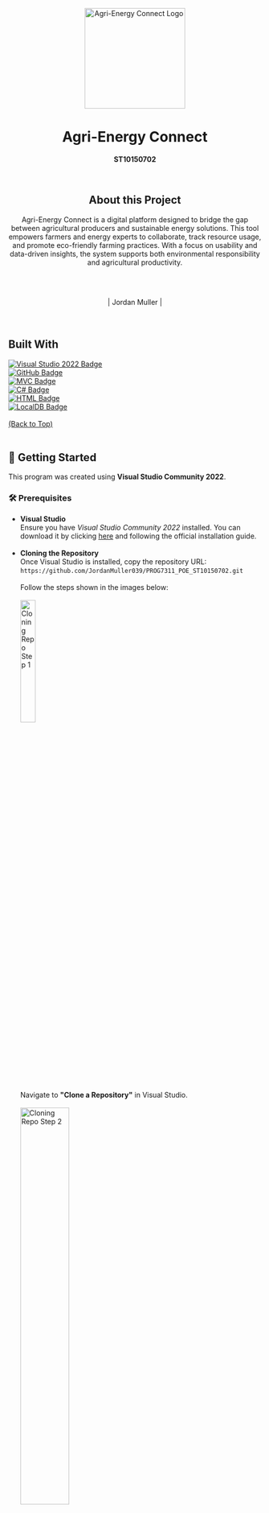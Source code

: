 <p align="center">
  <img src="/README_Files/circleLogo.png" alt="Agri-Energy Connect Logo" width="200"/>
</p>

<h1 align="center">Agri-Energy Connect</h1>
<p align="center"><strong>ST10150702</strong></p>
<br>

<h2 align="center">About this Project</h2>
<p align="center">
Agri-Energy Connect is a digital platform designed to bridge the gap between agricultural producers and sustainable energy solutions. 
This tool empowers farmers and energy experts to collaborate, track resource usage, and promote eco-friendly farming practices. 
With a focus on usability and data-driven insights, the system supports both environmental responsibility and agricultural productivity.
</p>
<br><br>

<p align="center">
| Jordan Muller | <br><br>
 <br>
</p>

<h2>Built With</h2>
<div>
  <a href="https://visualstudio.microsoft.com/vs/" target="_blank">
    <img src="https://img.shields.io/badge/Visual%20Studio%202022-5C2D91?style=for-the-badge&logo=visualstudio&logoColor=white" alt="Visual Studio 2022 Badge">
  </a>
  <br>
  <a href="https://github.com/" target="_blank">
    <img src="https://img.shields.io/badge/GitHub-181717?style=for-the-badge&logo=github&logoColor=white" alt="GitHub Badge">
  </a>
  <br>
  <a href="https://www.techtarget.com/whatis/definition/model-view-controller-MVC" target="_blank">
    <img src="https://img.shields.io/badge/MVC%20Architecture-005571?style=for-the-badge&logo=microsoft&logoColor=white" alt="MVC Badge">
  </a>
  <br>
  <a href="https://dotnet.microsoft.com/en-us/languages/csharp#:~:text=C%23%20is%20a%20modern%2C%20innovative,5%20programming%20languages%20on%20GitHub." target="_blank">
    <img src="https://img.shields.io/badge/C%23-239120?style=for-the-badge&logo=csharp&logoColor=white" alt="C# Badge">
  </a>
  <br>
  <a href="https://en.wikipedia.org/wiki/HTML" target="_blank">
    <img src="https://img.shields.io/badge/HTML5-E34F26?style=for-the-badge&logo=html5&logoColor=white" alt="HTML Badge">
  </a>
  <br>
  <a href="https://learn.microsoft.com/en-us/sql/database-engine/configure-windows/sql-server-express-localdb?view=sql-server-ver16" target="_blank">
    <img src="https://img.shields.io/badge/LocalDB-CC2927?style=for-the-badge&logo=microsoftsqlserver&logoColor=white" alt="LocalDB Badge">
  </a>
  <br><br>
  <a href="#top">(Back to Top)</a>
</div>

<br>
<h2>🚀 Getting Started</h2>

<p>This program was created using <strong>Visual Studio Community 2022</strong>.</p>

<h3>🛠️ Prerequisites</h3>

<ul>
  <li>
    <strong>Visual Studio</strong><br>
    Ensure you have <em>Visual Studio Community 2022</em> installed. You can download it by clicking 
    <a href="https://visualstudio.microsoft.com/vs/" target="_blank">here</a> and following the official installation guide.
  </li>
  <br>
  <li>
    <strong>Cloning the Repository</strong><br>
    Once Visual Studio is installed, copy the repository URL:<br>
    <code>https://github.com/JordanMuller039/PROG7311_POE_ST10150702.git</code>
    <br><br>
    Follow the steps shown in the images below:
    <br><br>
    <img src="README_Files/CloningRepo1.PNG" alt="Cloning Repo Step 1" style="width:25%;"><br>
    Navigate to <strong>"Clone a Repository"</strong> in Visual Studio.
    <br><br>
    <img src="README_Files/CloningRepo2.PNG" alt="Cloning Repo Step 2" style="width:45%;"><br>
    Paste the copied repo URL into the field shown above.
    <br><br>
    <img src="README_Files/CloningRepo3.PNG" alt="Cloning Repo Step 3" style="width:45%;"><br>
    Click <strong>"Clone"</strong> and allow Visual Studio to download the repository.
  </li>
</ul>

<br>
<h2>🚀 How to Run using Command Line</h2>

<p>This project can be executed directly from the command line using the .NET CLI. Follow these steps to build and run the application:</p>

<h3>📋 Prerequisites</h3>
<ul>
  <li><strong>.NET 6.0 SDK</strong> or later installed (<a href="https://dotnet.microsoft.com/download" target="_blank">download here</a>)</li>
  <li>Command line/Terminal access</li>
  <li>Cloned repository (via <code>git clone</code> or downloaded ZIP)</li>
</ul>

<h3>⚙️ Execution Steps</h3>
<ol>
  <li>Navigate to the project root directory (where <code>Program.cs</code> and <code>.csproj</code> files are located)</li>
  <li>Run the following commands in sequence:</li>
</ol>

<pre><code>dotnet build
dotnet run</code></pre>

<p>The application will:
  <ul>
    <li>Compile all dependencies (<code>build</code>)</li>
    <li>Launch the web server on default port (<code>run</code>)</li>
    <li>Output the localhost URL (typically <code>https://localhost:5001</code>)</li>
  </ul>
</p>

<div style="background: #f5f5f5; padding: 12px; border-radius: 4px; margin: 1em 0;">
  <strong>💡 Note:</strong> For development environments, use <code>dotnet watch run</code> to enable hot-reload functionality.
</div>

<a href="#top">(Back to Top)</a>
<br>

  <br>
  <h2>📦 Database Setup</h2>

<p>This project uses <strong>SQLite</strong> as its database engine, and the database file is included in the repository. No additional configuration or setup is required after cloning the project.</p>

<p>After cloning the repository:</p>
<ol>
  <li>Open the solution in <strong>Visual Studio 2022</strong>.</li>
  <li>Build and run the project. The application will connect to the pre-configured SQLite database.</li>
</ol>

<p><strong>✔️ Benefits:</strong></p>
<ul>
  <li>No need to install or configure SQL Server or LocalDB.</li>
  <li>Database schema and seed data are already included.</li>
</ul>

<p><strong>💡 Note:</strong> The database file is located at <code>wwwroot/data/AgriEnergyConnect.db</code>.</p>

<pre>
<code>
"ConnectionStrings": {
  "DefaultConnection": "Data Source=wwwroot/data/AgriEnergyConnect.db"
}
</code>
</pre>


<h2>📘 Usage</h2>

<p>This prototype doesn’t need to be fully functional, but the following pages are available within the project:</p>

<div align="center" style="margin-bottom: 1em;">
  <img src="https://img.shields.io/badge/Login-blue?style=for-the-badge" />
  <img src="https://img.shields.io/badge/Register-green?style=for-the-badge" />
  <img src="https://img.shields.io/badge/Farmer%20View-orange?style=for-the-badge" />
  <img src="https://img.shields.io/badge/Employee%20View-purple?style=for-the-badge" />
  <img src="https://img.shields.io/badge/Admin%20Dashboard-red?style=for-the-badge" />
</div>

<hr>

<h3>🔑 Login Page</h3>
<p>The user lands here first. From here, they can either log in using their credentials or click <strong>Register</strong> if they’re a first-time user.</p>
<img src="README_Files/Login.PNG" alt="Login Page" style="width:35%; display: block; margin: 1em auto;">

<h4>🔐 Login Role Handling</h4>
<p>The following code redirects the user to their respective dashboard based on their assigned role.</p>

<details>
  <summary><strong>View Login Code</strong></summary>
  <pre><code>
[HttpPost]
public async Task&lt;IActionResult&gt; Login(LoginViewModel model)
{
    if (ModelState.IsValid)
    {
        var user = await _userManager.FindByEmailAsync(model.Email);
        if (user == null)
        {
            ModelState.AddModelError(string.Empty, "Invalid login attempt.");
            return View(model);
        }
        var result = await _signInManager.PasswordSignInAsync(user, model.Password, model.RememberMe, false);
        if (result.Succeeded)
        {
            var roles = await _userManager.GetRolesAsync(user);
            if (roles.Contains("Admin"))
                return RedirectToAction("Dashboard", "Admin");
            else if (roles.Contains("Employee"))
                return RedirectToAction("EmployeeView", "Home");
            else if (roles.Contains("Farmer"))
                return RedirectToAction("FarmerView", "Home");
            return RedirectToAction("Index", "Home");
        }
        ModelState.AddModelError(string.Empty, "Invalid login attempt.");
    }
    return View(model);
}
  </code></pre>
</details>

<hr>

<h3>📝 Register Page</h3>
<p>Users must fill in several details to register. Upon successful registration, they’ll be redirected back to the login page to sign in.</p>
<img src="README_Files/Register.PNG" alt="Register Page" style="width:45%; display: block; margin: 1em auto;">

<h4>👤 Register Role & Profile Setup</h4>
<p>This code assigns the <code>Farmer</code> role by default and creates the corresponding profile.</p>

<details>
  <summary><strong>View Register Code</strong></summary>
  <pre><code>
[HttpPost]
public async Task&lt;IActionResult&gt; Register(RegisterViewModel model)
{
    if (!ModelState.IsValid)
        return View(model);
    var user = new ApplicationUser
    {
        UserName = model.Email,
        Email = model.Email,
        FirstName = model.FirstName,
        LastName = model.LastName
    };
    var result = await _userManager.CreateAsync(user, model.Password);
    if (result.Succeeded)
    {
        await _userManager.AddToRoleAsync(user, "Farmer");
        var farmer = new Farmer
        {
            FirstName = model.FirstName,
            LastName = model.LastName,
            Region = model.Region,
            AcceptedPOPPIA = model.AcceptedPOPPIA,
            UserId = user.Id
        };
        _context.Farmers.Add(farmer);
        await _context.SaveChangesAsync();
        await _signInManager.SignInAsync(user, isPersistent: false);
        return RedirectToAction("FarmerView", "Home");
    }
    foreach (var error in result.Errors)
        ModelState.AddModelError(string.Empty, error.Description);
    return View(model);
}
  </code></pre>
</details>

<hr>

<h3>🌾 Farmer View</h3>
<p>This page allows Farmers to manage their products—view, add, or update their listings.</p>
<p>To access the Farmer View, use the pre-seeded login:</p>
<ul>
  <li>Email: <code>Jords@gmail.com</code></li>
  <li>Password: <code>Jords@123</code></li>
</ul>

<img src="README_Files/FarmerView.PNG" alt="Farmer View" style="width:45%; display: block; margin: 1em auto;">

<h4>📦 Add Product Logic (Farmer Only)</h4>
<p>The following code ensures the farmer exists and saves the product to the database.</p>

<details>
  <summary><strong>View AddProduct Code</strong></summary>
  <pre><code>
[HttpPost]
[Authorize(Roles = &quot;Farmer&quot;)]
[ValidateAntiForgeryToken]
public async Task&lt;IActionResult&gt; AddProduct(Product product)
{
    if (ModelState.IsValid)
    {
        try
        {
            var farmerExists = await _context.Farmers
                .AnyAsync(f =&gt; f.FarmerId == product.FarmerId);
            if (!farmerExists)
            {
                ModelState.AddModelError(&quot;&quot;, &quot;Invalid farmer specified&quot;);
                return View(&quot;FarmerView&quot;, product);
            }
            _context.Products.Add(product);
            await _context.SaveChangesAsync();
            TempData[&quot;SuccessMessage&quot;] = $&quot;Product '{product.Name}' added successfully!&quot;;
            return RedirectToAction(&quot;FarmerView&quot;);
        }
        catch (Exception ex)
        {
            _logger.LogError(ex, &quot;Error adding product&quot;);
            ModelState.AddModelError(&quot;&quot;, &quot;Error saving product. Please try again.&quot;);
        }
    }
    var user = await _userManager.GetUserAsync(User);
    var farmer = await _context.Farmers.FirstOrDefaultAsync(f =&gt; f.UserId == user.Id);
    ViewBag.FarmerId = farmer?.FarmerId;
    ViewBag.FarmerFirstName = farmer?.FirstName;
    return View(&quot;FarmerView&quot;, product);
}
  </code></pre>
</details>

<hr>

<h3>👨‍🌾 Employee View</h3>
<p>Employees can view all farmers and products, add new farmers, and filter products by category or farmer.</p>
<p>To access the Employee View, use the pre-seeded login:</p>
<ul>
  <li>Email: <code>JohnM@gmail.com</code></li>
  <li>Password: <code>Emp@123</code></li>
</ul>
<img src="README_Files/EmployeeView.PNG" alt="Employee View" style="width:100%; display: block; margin: 1em auto;">

<hr>

<h3>🛠️ Admin Dashboard</h3>

<p>The Admin Dashboard provides full control over users and product data within the system. A default admin account is pre-seeded for convenience:</p>

<ul>
  <li><strong>Email:</strong> <code>admin@farmcentral.com</code></li>
  <li><strong>Password:</strong> <code>Admin@1234!</code></li>
</ul>

<hr>

<h4>📊 Overview Tab</h4>
<p>After logging in, the Admin is greeted with an overview displaying system statistics and summaries:</p>
<img src="README_Files/AdminDashboard1.PNG" alt="Admin Overview" style="width:100%; display: block; margin: 1em auto;">

<hr>

<h4>👨‍💼 Employees Tab</h4>
<p>This section allows the Admin to view, add, or delete Employees:</p>
<img src="README_Files/AdminDashboard2.PNG" alt="Employees View" style="width:100%; display: block; margin: 1em auto;">

<p>Clicking <strong>"Add Employee"</strong> opens a form to input new employee details:</p>
<img src="README_Files/AdminDashboard3.PNG" alt="Add Employee" style="width:50%; display: block; margin: 1em auto;">

<hr>

<h4>🚜 Farmers Tab</h4>
<p>Admins can manage all Farmer accounts here — create, view, or remove them as needed:</p>
<img src="README_Files/AdminDashboard4.PNG" alt="Farmers View" style="width:100%; display: block; margin: 1em auto;">

<hr>

<h4>🛒 Products Tab</h4>
<p>In this tab, Admins can manage all product records. They can view all products in the system or remove any as needed:</p>
<img src="README_Files/AdminDashboard5.PNG" alt="Products View" style="width:100%; display: block; margin: 1em auto;">

<br>

<h2>🗃️ Database Entries</h2>

<p>
The database is pre-created and seeded with temporary data to ensure the prototype runs smoothly out of the box.
Below are previews of the key seeded tables:
</p>

<hr>

<h4>👨‍🌾 Farmers Table</h4>
<p>Contains all registered farmers, seeded with example users to demonstrate functionality.</p>
<img src="README_Files/SELECT_Farmers.PNG" alt="Farmers Table" style="width:100%; display: block; margin: 1em auto;">

<hr>

<h4>🛒 Products Table</h4>
<p>Displays all products currently stored in the system, each associated with a farmer.</p>
<img src="README_Files/SELECT_Products.PNG" alt="Products Table" style="width:100%; display: block; margin: 1em auto;">

<hr>

<h4>👔 Employees Table</h4>
<p>Includes all employee records managed via the Admin Dashboard.</p>
<img src="README_Files/SELECT_Employees.PNG" alt="Employees Table" style="width:100%; display: block; margin: 1em auto;">

<hr>

<h4>🔐 Roles Table</h4>
<p>Defines user roles used for role-based access control within the system (e.g., Admin, Employee, Farmer).</p>
<img src="README_Files/SELECT_ROLES.PNG" alt="Roles Table" style="width:100%; display: block; margin: 1em auto;">

<br>
<h2>🗺️ Roadmap</h2>

<h3>✅ Completed Features</h3>
<ul>
  <li><strong>Create Working Relational Database</strong> - SQLite database with proper relationships</li>
  <li><strong>Develop Two Distinct Roles (Farmer & Employee)</strong> - Role-based authentication system</li>
  <li><strong>Farmers can Add Products & View Own Products</strong> - Complete CRUD functionality</li>
  <li><strong>Employees can View all Products & Add Farmers</strong> - Administrative features</li>
  <li><strong>Secure Login Functionality with Authentication</strong> - ASP.NET Core Identity</li>
  <li><strong>User-Friendly UX/UI</strong> - Responsive design with intuitive navigation</li>
  <li><strong>Data Validation & Error Checking</strong> - Form validation and error handling</li>
  <li><strong>Populate Database with Sample Data</strong> - Pre-seeded users and products</li>
</ul>

<h3>🔜 Planned Features</h3>
<ul>
  <li><strong>Develop Marketplace</strong> - Trading platform for farmers</li>
  <li><strong>Create Forums Page</strong> - Community discussion board</li>
  <li><strong>Ensure Mobile-Friendly UX/UI</strong> - Enhanced mobile responsiveness</li>
  <li><strong>Create Education Page</strong> - Resources for sustainable farming</li>
</ul>

<h3>📊 Progress</h3>

<div style="margin: 1em 0;">
  <strong>Prototype:</strong><br>
  <img src="https://img.shields.io/badge/Progress-100%25-brightgreen?style=for-the-badge" alt="Prototype Progress">
</div>

<div style="margin: 1em 0;">
  <strong>Full App:</strong><br>
  <img src="https://img.shields.io/badge/Progress-60%25-orange?style=for-the-badge" alt="Full App Progress">
</div>

<a href="#top">(Back to Top)</a>
<br>

<h2>Acknowlegements</h2>
<h3>Reference List</h3>
freeCodeCamp (2024) Model-view architecture: A comprehensive guide. Available at: https://www.freecodecamp.org/news/model-view-architecture/ (Accessed: 7-14 May 2024).
<br><br>
freeCodeCamp (2024) How to write a good README file. Available at: https://www.freecodecamp.org/news/how-to-write-a-good-readme-file/ (Accessed: 7-14 May 2024).
<br><br>
Microsoft (2024) ASP.NET overview. Available at: https://learn.microsoft.com/en-us/aspnet/overview (Accessed: 7-14 May 2024).
<br><br>
Microsoft (2024) Entity Framework documentation. Available at: https://learn.microsoft.com/en-us/aspnet/entity-framework (Accessed: 7-14 May 2024).
<br><br>
Microsoft (2024) Introduction to ASP.NET Identity. Available at: https://learn.microsoft.com/en-us/aspnet/identity/overview/getting-started/introduction-to-aspnet-identity (Accessed: 7-14 May 2024).
<br><br>
SQLite Tutorial (2024) SQLite programming tutorials. Available at: https://www.sqlitetutorial.net/ (Accessed: 7-14 May 2024).
<br><br>
Contentsquare (2024) UX design examples and best practices. Available at: https://contentsquare.com/guides/ux-design/examples/ (Accessed: 7-14 May 2024).
<br><br>
<h3>AI Usage</h3>
In the course of this project, AI tools were utilized as a supplementary resource to aid in understanding and exploring certain coding techniques. These tools were integrated into our workflow to enhance our understanding but were not employed to perform tasks autonomously, ensuring that all development work was carried out by the project team.
<br>
OpenAI: OpenAI, 2025. ChatGPT. Available at: https://openai.com [Accessed 7-14 May 2025].
<br>
Deepseek AI: Deepseek AI, 2025. Deepseek AI. Available at: https://deepseek.ai [Accessed 7-14 May 2025].

